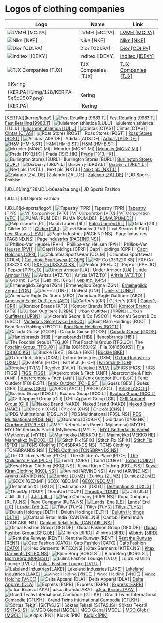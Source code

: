 # Logos of clothing companies

| Logo | Name  | Link |
| ---- | ----  | ---- |
| ![LVMH [MC.PA]](/img/128/MC.PA-db2b6829.png) | LVMH [MC.PA] | [LVMH [MC.PA]](lvmh/logo/)
| ![Nike [NKE]](/img/128/NKE-5a020eb7.png) | Nike [NKE] | [Nike [NKE]](nike/logo/)
| ![Dior [CDI.PA]](/img/128/CDI.PA-3576464b.png) | Dior [CDI.PA] | [Dior [CDI.PA]](dior/logo/)
| ![Inditex [IDEXY]](/img/128/IDEXY-855e8eef.png) | Inditex [IDEXY] | [Inditex [IDEXY]](inditex/logo/)
| ![TJX Companies [TJX]](/img/128/TJX-39e6c054.png) | TJX Companies [TJX] | [TJX Companies [TJX]](tjx-companies/logo/)
| ![Kering
 [KER.PA]](/img/128/KER.PA-5e5c6507.png) | Kering
 [KER.PA] | [Kering
 [KER.PA]](kering/logo/)
| ![Fast Retailing [9983.T]](/img/128/9983.T-ac2199c9.png) | Fast Retailing [9983.T] | [Fast Retailing [9983.T]](fast-retailing/logo/)
| ![lululemon athletica [LULU]](/img/128/LULU-c78b9f49.png) | lululemon athletica [LULU] | [lululemon athletica [LULU]](lululemon-athletica/logo/)
| ![Cintas [CTAS]](/img/128/CTAS-f4600e45.png) | Cintas [CTAS] | [Cintas [CTAS]](cintas/logo/)
| ![Ross Stores [ROST]](/img/128/ROST-6d74d71d.png) | Ross Stores [ROST] | [Ross Stores [ROST]](ross-stores/logo/)
| ![Adidas [ADS.DE]](/img/128/ADS.DE-25e8d0fa.png) | Adidas [ADS.DE] | [Adidas [ADS.DE]](adidas/logo/)
| ![H&M [HM-B.ST]](/img/128/HM-B.ST-c8a229fc.png) | H&M [HM-B.ST] | [H&M [HM-B.ST]](h-m/logo/)
| ![Moncler [MONC.MI]](/img/128/MONC.MI-733d2d2a.png) | Moncler [MONC.MI] | [Moncler [MONC.MI]](moncler/logo/)
| ![Prada [1913.HK]](/img/128/1913.HK-6fdc75a8.png) | Prada [1913.HK] | [Prada [1913.HK]](prada/logo/)
| ![Burlington Stores [BURL]](/img/128/BURL-4dea4d35.png) | Burlington Stores [BURL] | [Burlington Stores [BURL]](burlington-stores/logo/)
| ![Burberry [BRBY.L]](/img/128/BRBY.L-2384bef5.png) | Burberry [BRBY.L] | [Burberry [BRBY.L]](burberry/logo/)
| ![Next plc
 [NXT.L]](/img/128/NXT.L-7cf82709.png) | Next plc
 [NXT.L] | [Next plc
 [NXT.L]](next-plc/logo/)
| ![Zalando [ZAL.DE]](/img/128/ZAL.DE-e433c2e7.png) | Zalando [ZAL.DE] | [Zalando [ZAL.DE]](zalando/logo/)
| ![JD Sports Fashion

 [JD.L]](/img/128/JD.L-b6eaa2aa.png) | JD Sports Fashion

 [JD.L] | [JD Sports Fashion

 [JD.L]](jd-sports/logo/)
| ![Tapestry [TPR]](/img/128/TPR-3fa582f5.png) | Tapestry [TPR] | [Tapestry [TPR]](tapestry/logo/)
| ![VF Corporation [VFC]](/img/128/VFC-38c2ec00.png) | VF Corporation [VFC] | [VF Corporation [VFC]](vf-corp/logo/)
| ![PUMA [PUM.DE]](/img/128/PUM.DE-5423e629.png) | PUMA [PUM.DE] | [PUMA [PUM.DE]](puma/logo/)
| ![Ralph Lauren [RL]](/img/128/RL-4349085c.png) | Ralph Lauren [RL] | [Ralph Lauren [RL]](ralph-lauren/logo/)
| ![Gildan [GIL]](/img/128/GIL-2a2e77d3.png) | Gildan [GIL] | [Gildan [GIL]](gildan/logo/)
| ![Levi Strauss [LEVI]](/img/128/LEVI-7ef58ab8.png) | Levi Strauss [LEVI] | [Levi Strauss [LEVI]](levi-strauss/logo/)
| ![Page Industries
 [PAGEIND.NS]](/img/128/PAGEIND.NS-6fafd56d.png) | Page Industries
 [PAGEIND.NS] | [Page Industries
 [PAGEIND.NS]](page-industries/logo/)
| ![Phillips-Van Heusen
 [PVH]](/img/128/PVH-bbcff198.png) | Phillips-Van Heusen
 [PVH] | [Phillips-Van Heusen
 [PVH]](phillips-van-heusen/logo/)
| ![Capri Holdings [CPRI]](/img/128/CPRI-266a1b5c.png) | Capri Holdings [CPRI] | [Capri Holdings [CPRI]](capri-holdings/logo/)
| ![Columbia Sportswear
 [COLM]](/img/128/COLM-33cccca9.png) | Columbia Sportswear
 [COLM] | [Columbia Sportswear
 [COLM]](columbia-sportswear/logo/)
| ![F&F Co [383220.KS]](/img/128/383220.KS-71387530.png) | F&F Co [383220.KS] | [F&F Co [383220.KS]](f-and-f/logo/)
| ![Pepkor [PPH.JO]](/img/128/PPH.JO-3f1fc7d7.png) | Pepkor [PPH.JO] | [Pepkor [PPH.JO]](pepkor/logo/)
| ![Under Armour
 [UA]](/img/128/UA-919ef238.png) | Under Armour
 [UA] | [Under Armour
 [UA]](under-armour/logo/)
| ![Aritzia [ATZ.TO]](/img/128/ATZ.TO-73266d60.png) | Aritzia [ATZ.TO] | [Aritzia [ATZ.TO]](aritzia/logo/)
| ![Gap Inc.
 [GPS]](/img/128/GPS-b2975504.png) | Gap Inc.
 [GPS] | [Gap Inc.
 [GPS]](gap-inc/logo/)
| ![Ermenegildo Zegna [ZGN]](/img/128/ZGN-56998a15.png) | Ermenegildo Zegna [ZGN] | [Ermenegildo Zegna [ZGN]](ermenegildo-zegna/logo/)
| ![UniFirst [UNF]](/img/128/UNF-f040af57.png) | UniFirst [UNF] | [UniFirst [UNF]](unifirst/logo/)
| ![American Eagle Outfitters
 [AEO]](/img/128/AEO-40223d71.png) | American Eagle Outfitters
 [AEO] | [American Eagle Outfitters
 [AEO]](american-eagle-outfitters/logo/)
| ![Carter's [CRI]](/img/128/CRI-c765cd72.png) | Carter's [CRI] | [Carter's [CRI]](carters/logo/)
| ![Kontoor Brands
 [KTB]](/img/128/KTB-118c67d2.png) | Kontoor Brands
 [KTB] | [Kontoor Brands
 [KTB]](kontoor-brands/logo/)
| ![Urban Outfitters
 [URBN]](/img/128/URBN-a4a58328.png) | Urban Outfitters
 [URBN] | [Urban Outfitters
 [URBN]](urban-outfitters/logo/)
| ![Victoria's Secret & Co [VSCO]](/img/128/VSCO-7991f0af.png) | Victoria's Secret & Co [VSCO] | [Victoria's Secret & Co [VSCO]](victorias-secret-co/logo/)
| ![Boot Barn Holdings
 [BOOT]](/img/128/BOOT-e3acc94e.png) | Boot Barn Holdings
 [BOOT] | [Boot Barn Holdings
 [BOOT]](boot-barn/logo/)
| ![Canada Goose
 [GOOS]](/img/128/GOOS-a17ec512.png) | Canada Goose
 [GOOS] | [Canada Goose
 [GOOS]](canada-goose/logo/)
| ![Hanesbrands
 [HBI]](/img/128/HBI-6445ddeb.png) | Hanesbrands
 [HBI] | [Hanesbrands
 [HBI]](hanesbrands/logo/)
| ![The Foschini Group [TFG.JO]](/img/128/TFG.JO-86207f5d.png) | The Foschini Group [TFG.JO] | [The Foschini Group [TFG.JO]](the-foschini-group/logo/)
| ![Fila [081660.KS]](/img/128/081660.KS-78b7e4ef.png) | Fila [081660.KS] | [Fila [081660.KS]](fila/logo/)
| ![Buckle
 [BKE]](/img/128/BKE-de0bd9d2.png) | Buckle
 [BKE] | [Buckle
 [BKE]](buckle/logo/)
| ![Oxford Industries
 [OXM]](/img/128/OXM-20c2efcf.png) | Oxford Industries
 [OXM] | [Oxford Industries
 [OXM]](oxford-industries/logo/)
| ![Farfetch [FTCH]](/img/128/FTCH-d785b68d.png) | Farfetch [FTCH] | [Farfetch [FTCH]](farfetch/logo/)
| ![Revolve [RVLV]](/img/128/RVLV-0b58d530.png) | Revolve [RVLV] | [Revolve [RVLV]](revolve/logo/)
| ![FIGS [FIGS]](/img/128/FIGS-d1ad946b.png) | FIGS [FIGS] | [FIGS [FIGS]](figs/logo/)
| ![Abercrombie & Fitch [ANF]](/img/128/ANF-0232377e.png) | Abercrombie & Fitch [ANF] | [Abercrombie & Fitch [ANF]](abercrombie-fitch/logo/)
| ![Fenix Outdoor [FOI-B.ST]](/img/128/FOI-B.ST-f1181011.png) | Fenix Outdoor [FOI-B.ST] | [Fenix Outdoor [FOI-B.ST]](fenix-outdoor/logo/)
| ![Guess [GES]](/img/128/GES-d2195a39.png) | Guess [GES] | [Guess [GES]](guess/logo/)
| ![ASOS [ASC.L]](/img/128/ASC.L-7186343d.png) | ASOS [ASC.L] | [ASOS [ASC.L]](asos/logo/)
| ![Boohoo Group [BOO.L]](/img/128/BOO.L-76122dfb.png) | Boohoo Group [BOO.L] | [Boohoo Group [BOO.L]](boohoo-group/logo/)
| ![G-III Apparel Group [GIII]](/img/128/GIII-76ae01e4.png) | G-III Apparel Group [GIII] | [G-III Apparel Group [GIII]](g-iii-apparel/logo/)
| ![Naked Brand [NAKD]](/img/128/NAKD-d32edb53.png) | Naked Brand [NAKD] | [Naked Brand [NAKD]](naked-brand/logo/)
| ![Chico's
 [CHS]](/img/128/CHS-5292c079.png) | Chico's
 [CHS] | [Chico's
 [CHS]](chicos/logo/)
| ![PDS Multinational [PDSL.NS]](/img/128/PDSL.NS-4a4e67f3.png) | PDS Multinational [PDSL.NS] | [PDS Multinational [PDSL.NS]](pds-multinational/logo/)
| ![Giordano [0709.HK]](/img/128/0709.HK-9ebdd53e.png) | Giordano [0709.HK] | [Giordano [0709.HK]](giordano/logo/)
| ![MYT Netherlands Parent (Mytheresa) [MYTE]](/img/128/MYTE-19310686.png) | MYT Netherlands Parent (Mytheresa) [MYTE] | [MYT Netherlands Parent (Mytheresa) [MYTE]](myt-netherlands-parent/logo/)
| ![Marimekko [MEKKO.HE]](/img/128/MEKKO.HE-32d7e234.png) | Marimekko [MEKKO.HE] | [Marimekko [MEKKO.HE]](marimekko/logo/)
| ![Stitch Fix
 [SFIX]](/img/128/SFIX-bb0aa3f0.png) | Stitch Fix
 [SFIX] | [Stitch Fix
 [SFIX]](stitch-fix/logo/)
| ![TCNS Clothing [TCNSBRANDS.NS]](/img/128/TCNSBRANDS.NS-146e1146.png) | TCNS Clothing [TCNSBRANDS.NS] | [TCNS Clothing [TCNSBRANDS.NS]](tcns-clothing/logo/)
| ![The Children's Place
 [PLCE]](/img/128/PLCE-ff8639f4.png) | The Children's Place
 [PLCE] | [The Children's Place
 [PLCE]](the-childrens-place/logo/)
| ![Torrid [CURV]](/img/128/CURV-e6da1cfa.png) | Torrid [CURV] | [Torrid [CURV]](torrid/logo/)
| ![Kewal Kiran Clothing
 [KKCL.NS]](/img/128/KKCL.NS-5d02e0fc.png) | Kewal Kiran Clothing
 [KKCL.NS] | [Kewal Kiran Clothing
 [KKCL.NS]](kewal-kiran-clothing/logo/)
| ![Arvind
 [ARVIND.NS]](/img/128/ARVIND.NS-6fa444c1.png) | Arvind
 [ARVIND.NS] | [Arvind
 [ARVIND.NS]](arvind/logo/)
| ![Zumiez [ZUMZ]](/img/128/ZUMZ-fb181c89.png) | Zumiez [ZUMZ] | [Zumiez [ZUMZ]](zumiez/logo/)
| ![GEOX [GEO.MI]](/img/128/GEO.MI-4b3231fd.png) | GEOX [GEO.MI] | [GEOX [GEO.MI]](geox/logo/)
| ![Destination XL [DXLG]](/img/128/DXLG-b52d5d53.png) | Destination XL [DXLG] | [Destination XL [DXLG]](destination-xl/logo/)
| ![ThredUp [TDUP]](/img/128/TDUP-a49befbc.png) | ThredUp [TDUP] | [ThredUp [TDUP]](thredup/logo/)
| ![J.Jill
 [JILL]](/img/128/JILL-5954194f.png) | J.Jill
 [JILL] | [J.Jill
 [JILL]](jjill/logo/)
| ![Rupa Company
 [RUPA.NS]](/img/128/RUPA.NS-7d5b8082.png) | Rupa Company
 [RUPA.NS] | [Rupa Company
 [RUPA.NS]](rupa-company/logo/)
| ![Lands' End
 [LE]](/img/128/LE-90c329ad.png) | Lands' End
 [LE] | [Lands' End
 [LE]](lands-end/logo/)
| ![Tillys
 [TLYS]](/img/128/TLYS-bbf178d4.png) | Tillys
 [TLYS] | [Tillys
 [TLYS]](tillys/logo/)
| ![Duluth Holdings [DLTH]](/img/128/DLTH-b4897f19.png) | Duluth Holdings [DLTH] | [Duluth Holdings [DLTH]](duluth-holdings/logo/)
| ![Cantabil Retail India
 [CANTABIL.NS]](/img/128/CANTABIL.NS-028cf8e2.png) | Cantabil Retail India
 [CANTABIL.NS] | [Cantabil Retail India
 [CANTABIL.NS]](cantabil-retail-india/logo/)
| ![Global Fashion Group [GFG.DE]](/img/128/GFG.DE-72b7eb9c.png) | Global Fashion Group [GFG.DE] | [Global Fashion Group [GFG.DE]](global-fashion-group/logo/)
| ![Allbirds [BIRD]](/img/128/BIRD-52472635.png) | Allbirds [BIRD] | [Allbirds [BIRD]](allbirds/logo/)
| ![Rent the Runway [RENT]](/img/128/RENT-80a6b526.png) | Rent the Runway [RENT] | [Rent the Runway [RENT]](rent-the-runway/logo/)
| ![Cato Fashion [CATO]](/img/128/CATO-86408a7d.png) | Cato Fashion [CATO] | [Cato Fashion [CATO]](cato-corporation/logo/)
| ![Kitex Garments [KITEX.NS]](/img/128/KITEX.NS-5705d03e.png) | Kitex Garments [KITEX.NS] | [Kitex Garments [KITEX.NS]](kitex-garments/logo/)
| ![Björn Borg [BORG.ST]](/img/128/BORG.ST-214abe99.png) | Björn Borg [BORG.ST] | [Björn Borg [BORG.ST]](bjorn-borg/logo/)
| ![Lulu's Fashion Lounge [LVLU]](/img/128/LVLU-f28bd05e.png) | Lulu's Fashion Lounge [LVLU] | [Lulu's Fashion Lounge [LVLU]](lulus/logo/)
| ![Lakeland Industries
 [LAKE]](/img/128/LAKE-43a31713.png) | Lakeland Industries
 [LAKE] | [Lakeland Industries
 [LAKE]](lakeland-industries/logo/)
| ![Vince Holding [VNCE]](/img/128/VNCE-6bcf1b68.png) | Vince Holding [VNCE] | [Vince Holding [VNCE]](vince-holding/logo/)
| ![Delta Apparel [DLA]](/img/128/DLA-e4b17b01.png) | Delta Apparel [DLA] | [Delta Apparel [DLA]](delta-apparel/logo/)
| ![Express [EXPR]](/img/128/EXPR-b102784b.png) | Express [EXPR] | [Express [EXPR]](express/logo/)
| ![a.k.a. Brands [AKA]](/img/128/AKA-1f859ad7.png) | a.k.a. Brands [AKA] | [a.k.a. Brands [AKA]](aka-brands/logo/)
| ![Grand Twins International Cambodia [GTI.KH]](/img/128/GTI.KH-48b11682.png) | Grand Twins International Cambodia [GTI.KH] | [Grand Twins International Cambodia [GTI.KH]](grand-twins-international-cambodia/logo/)
| ![Söktas Tekstil [SKTAS.IS]](/img/128/SKTAS.IS-077effa2.png) | Söktas Tekstil [SKTAS.IS] | [Söktas Tekstil [SKTAS.IS]](soktas-tekstil/logo/)
| ![MGO Global [MGOL]](/img/128/MGOL-d0469f31.png) | MGO Global [MGOL] | [MGO Global [MGOL]](mgo-global/logo/)
| ![Kidpik [PIK]](/img/128/PIK-cf2b96ef.png) | Kidpik [PIK] | [Kidpik [PIK]](kidpik/logo/)
